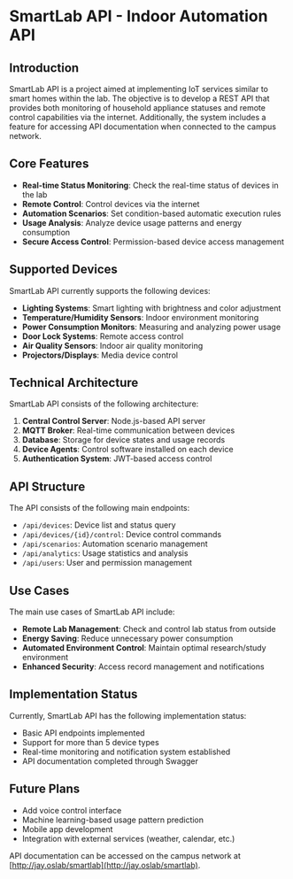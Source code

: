 # SmartLab API - Indoor Automation API

## Introduction

SmartLab API is a project aimed at implementing IoT services similar to smart homes within the lab. The objective is to develop a REST API that provides both monitoring of household appliance statuses and remote control capabilities via the internet. Additionally, the system includes a feature for accessing API documentation when connected to the campus network.

## Core Features

- **Real-time Status Monitoring**: Check the real-time status of devices in the lab
- **Remote Control**: Control devices via the internet
- **Automation Scenarios**: Set condition-based automatic execution rules
- **Usage Analysis**: Analyze device usage patterns and energy consumption
- **Secure Access Control**: Permission-based device access management

## Supported Devices

SmartLab API currently supports the following devices:

- **Lighting Systems**: Smart lighting with brightness and color adjustment
- **Temperature/Humidity Sensors**: Indoor environment monitoring
- **Power Consumption Monitors**: Measuring and analyzing power usage
- **Door Lock Systems**: Remote access control
- **Air Quality Sensors**: Indoor air quality monitoring
- **Projectors/Displays**: Media device control

## Technical Architecture

SmartLab API consists of the following architecture:

1. **Central Control Server**: Node.js-based API server
2. **MQTT Broker**: Real-time communication between devices
3. **Database**: Storage for device states and usage records
4. **Device Agents**: Control software installed on each device
5. **Authentication System**: JWT-based access control

## API Structure

The API consists of the following main endpoints:

- `/api/devices`: Device list and status query
- `/api/devices/{id}/control`: Device control commands
- `/api/scenarios`: Automation scenario management
- `/api/analytics`: Usage statistics and analysis
- `/api/users`: User and permission management

## Use Cases

The main use cases of SmartLab API include:

- **Remote Lab Management**: Check and control lab status from outside
- **Energy Saving**: Reduce unnecessary power consumption
- **Automated Environment Control**: Maintain optimal research/study environment
- **Enhanced Security**: Access record management and notifications

## Implementation Status

Currently, SmartLab API has the following implementation status:

- Basic API endpoints implemented
- Support for more than 5 device types
- Real-time monitoring and notification system established
- API documentation completed through Swagger

## Future Plans

- Add voice control interface
- Machine learning-based usage pattern prediction
- Mobile app development
- Integration with external services (weather, calendar, etc.)

API documentation can be accessed on the campus network at [http://jay.oslab/smartlab](http://jay.oslab/smartlab).
